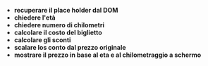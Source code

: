 - **recuperare il place holder dal DOM**
- **chiedere l'età**
- **chiedere numero di chilometri**
- **calcolare il costo del biglietto**
- **calcolare gli sconti**
- **scalare los conto dal prezzo originale**
- **mostrare il prezzo in base al eta e al chilometraggio a schermo**
